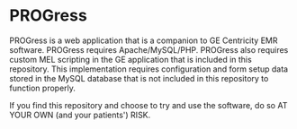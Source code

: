 # PROGress
PROGress is a web application that is a companion to GE Centricity EMR software.
PROGress requires Apache/MySQL/PHP.
PROGress also requires custom MEL scripting in the GE application that is included in this repository.
This implementation requires configuration and form setup data stored in the MySQL database that is not included in this repository to function properly.

If you find this repository and choose to try and use the software, do so AT YOUR OWN (and your patients') RISK.
